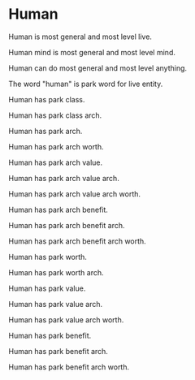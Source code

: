 # Human

Human is most general and most level live.

Human mind is most general and most level mind.

Human can do most general and most level anything.

The word "human" is park word for live entity.

Human has park class.

Human has park class arch.

Human has park arch.

Human has park arch worth.

Human has park arch value.

Human has park arch value arch.

Human has park arch value arch worth.

Human has park arch benefit.

Human has park arch benefit arch.

Human has park arch benefit arch worth.

Human has park worth.

Human has park worth arch.

Human has park value.

Human has park value arch.

Human has park value arch worth.

Human has park benefit.

Human has park benefit arch.

Human has park benefit arch worth.